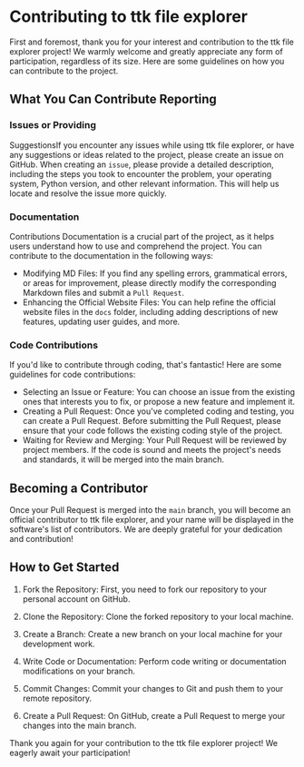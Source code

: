 # Contributing to ttk file explorer

First and foremost, thank you for your interest and contribution to the ttk file explorer project! We warmly welcome and greatly appreciate any form of participation, regardless of its size. Here are some guidelines on how you can contribute to the project.

## What You Can Contribute Reporting 

### **Issues or Providing**

SuggestionsIf you encounter any issues while using ttk file explorer, or have any suggestions or ideas related to the project, please create an issue on GitHub. When creating an `issue`, please provide a detailed description, including the steps you took to encounter the problem, your operating system, Python version, and other relevant information. This will help us locate and resolve the issue more quickly.

### **Documentation**

Contributions Documentation is a crucial part of the project, as it helps users understand how to use and comprehend the project. You can contribute to the documentation in the following ways:
* Modifying MD Files: If you find any spelling errors, grammatical errors, or areas for improvement, please directly modify the corresponding Markdown files and submit a `Pull Request`.
* Enhancing the Official Website Files: You can help refine the official website files in the `docs` folder, including adding descriptions of new features, updating user guides, and more.

### **Code Contributions**

If you'd like to contribute through coding, that's fantastic! Here are some guidelines for code contributions:
* Selecting an Issue or Feature: You can choose an issue from the existing ones that interests you to fix, or propose a new feature and implement it.
* Creating a Pull Request: Once you've completed coding and testing, you can create a Pull Request. Before submitting the Pull Request, please ensure that your code follows the existing coding style of the project.
* Waiting for Review and Merging: Your Pull Request will be reviewed by project members. If the code is sound and meets the project's needs and standards, it will be merged into the main branch.

## Becoming a Contributor

Once your Pull Request is merged into the `main` branch, you will become an official contributor to ttk file explorer, and your name will be displayed in the software's list of contributors. We are deeply grateful for your dedication and contribution!

## How to Get Started

1. Fork the Repository: First, you need to fork our repository to your personal account on GitHub.

2. Clone the Repository: Clone the forked repository to your local machine.

3. Create a Branch: Create a new branch on your local machine for your development work.

4. Write Code or Documentation: Perform code writing or documentation modifications on your branch.

5. Commit Changes: Commit your changes to Git and push them to your remote repository.

6. Create a Pull Request: On GitHub, create a Pull Request to merge your changes into the main branch.

Thank you again for your contribution to the ttk file explorer project! We eagerly await your participation!
